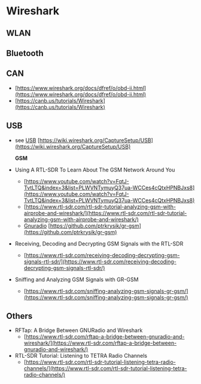 # Wireshark

## WLAN

## Bluetooth

## CAN

* [https://www.wireshark.org/docs/dfref/o/obd-ii.html](https://www.wireshark.org/docs/dfref/o/obd-ii.html)
* [https://canb.us/tutorials/Wireshark](https://canb.us/tutorials/Wireshark)

## USB

* see [USB](USB) [https://wiki.wireshark.org/CaptureSetup/USB](https://wiki.wireshark.org/CaptureSetup/USB)

  **GSM**

* Using A RTL-SDR To Learn About The GSM Network Around You
  * [https://www.youtube.com/watch?v=FqtJ-TvtLTQ&index=3&list=PLWVNTymuyQ37ua-WCCes4cQtxHPNBJxs8](https://www.youtube.com/watch?v=FqtJ-TvtLTQ&index=3&list=PLWVNTymuyQ37ua-WCCes4cQtxHPNBJxs8)
  * [https://www.rtl-sdr.com/rtl-sdr-tutorial-analyzing-gsm-with-airprobe-and-wireshark/](https://www.rtl-sdr.com/rtl-sdr-tutorial-analyzing-gsm-with-airprobe-and-wireshark/)
  * [Gnuradio](GnuRadio) [https://github.com/ptrkrysik/gr-gsm](https://github.com/ptrkrysik/gr-gsm)
* Receiving, Decoding and Decrypting GSM Signals with the RTL-SDR
  * [https://www.rtl-sdr.com/receiving-decoding-decrypting-gsm-signals-rtl-sdr/](https://www.rtl-sdr.com/receiving-decoding-decrypting-gsm-signals-rtl-sdr/)
* Sniffing and Analyzing GSM Signals with GR-GSM
  * [https://www.rtl-sdr.com/sniffing-analyzing-gsm-signals-gr-gsm/](https://www.rtl-sdr.com/sniffing-analyzing-gsm-signals-gr-gsm/)

## Others

* RFTap: A Bridge Between GNURadio and Wireshark
  * [https://www.rtl-sdr.com/rftap-a-bridge-between-gnuradio-and-wireshark/](https://www.rtl-sdr.com/rftap-a-bridge-between-gnuradio-and-wireshark/)
* RTL-SDR Tutorial: Listening to TETRA Radio Channels
  * [https://www.rtl-sdr.com/rtl-sdr-tutorial-listening-tetra-radio-channels/](https://www.rtl-sdr.com/rtl-sdr-tutorial-listening-tetra-radio-channels/)

